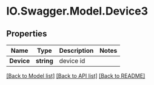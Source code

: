 # IO.Swagger.Model.Device3
## Properties

Name | Type | Description | Notes
------------ | ------------- | ------------- | -------------
**Device** | **string** | device id | 

[[Back to Model list]](../README.md#documentation-for-models) [[Back to API list]](../README.md#documentation-for-api-endpoints) [[Back to README]](../README.md)

